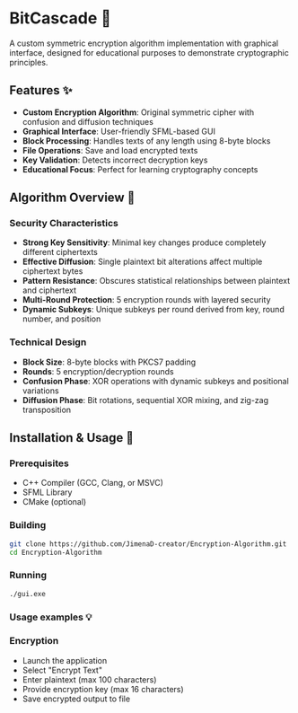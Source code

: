 # BitCascade 🔐

A custom symmetric encryption algorithm implementation with graphical interface, designed for educational purposes to demonstrate cryptographic principles.

## Features ✨

- **Custom Encryption Algorithm**: Original symmetric cipher with confusion and diffusion techniques
- **Graphical Interface**: User-friendly SFML-based GUI
- **Block Processing**: Handles texts of any length using 8-byte blocks
- **File Operations**: Save and load encrypted texts
- **Key Validation**: Detects incorrect decryption keys
- **Educational Focus**: Perfect for learning cryptography concepts

## Algorithm Overview 🧠

### Security Characteristics
- **Strong Key Sensitivity**: Minimal key changes produce completely different ciphertexts
- **Effective Diffusion**: Single plaintext bit alterations affect multiple ciphertext bytes  
- **Pattern Resistance**: Obscures statistical relationships between plaintext and ciphertext
- **Multi-Round Protection**: 5 encryption rounds with layered security
- **Dynamic Subkeys**: Unique subkeys per round derived from key, round number, and position

### Technical Design
- **Block Size**: 8-byte blocks with PKCS7 padding
- **Rounds**: 5 encryption/decryption rounds
- **Confusion Phase**: XOR operations with dynamic subkeys and positional variations
- **Diffusion Phase**: Bit rotations, sequential XOR mixing, and zig-zag transposition

## Installation & Usage 🚀

### Prerequisites
- C++ Compiler (GCC, Clang, or MSVC)
- SFML Library
- CMake (optional)

### Building
```bash
git clone https://github.com/JimenaD-creator/Encryption-Algorithm.git
cd Encryption-Algorithm
```
### Running
```bash
./gui.exe
```
### Usage examples 💡
### Encryption
- Launch the application
- Select "Encrypt Text"
- Enter plaintext (max 100 characters)
- Provide encryption key (max 16 characters)
- Save encrypted output to file

